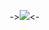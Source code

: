 



ㅤㅤㅤㅤㅤㅤ->[![](https://media.discordapp.net/attachments/1080024016909258822/1298819556503982121/Untitled13_20241023191037.png?ex=671af379&is=6719a1f9&hm=aa61f05ea6f7f614084c4eb58ed92efdccfdf4b5225888a0511fbadd197db555&=&format=webp&quality=lossless&width=662&height=662)](https://rentry.co/waltenfiles)<-
ㅤㅤㅤㅤㅤㅤㅤㅤㅤ
ㅤㅤㅤㅤㅤㅤㅤ
ㅤㅤㅤㅤㅤ
ㅤㅤㅤㅤㅤㅤ
ㅤㅤㅤㅤㅤㅤㅤ
<!--
**waltens/waltens** is a ✨ _special_ ✨ repository because its `README.md` (this file) appears on your GitHub profile.

Here are some ideas to get you started:

- 🔭 I’m currently working on ...
- 🌱 I’m currently learning ...
- 👯 I’m looking to collaborate on ...
- 🤔 I’m looking for help with ...
- 💬 Ask me about ...
- 📫 How to reach me: ...
- 😄 Pronouns: ...
- ⚡ Fun fact: ...
-->
